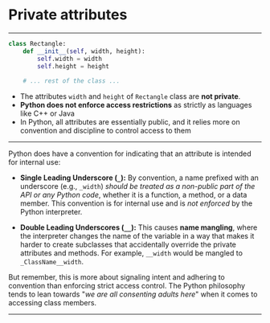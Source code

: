 # Private attributes

---

```python
class Rectangle:
    def __init__(self, width, height):
        self.width = width
        self.height = height
    
    # ... rest of the class ...
```

- The attributes `width` and `height` of `Rectangle` class are **not private**. 
- **Python does not enforce access restrictions** as strictly as languages like C++ or Java
- In Python, all attributes are essentially public, and it relies more on convention and discipline to control access to them

---
Python does have a convention for indicating that an attribute is intended for internal use:

- **Single Leading Underscore (`_`):** By convention, a name prefixed with an underscore (e.g., `_width`) *should be treated as a non-public part of the API or any Python code*, whether it is a function, a method, or a data member. This convention is for internal use and is *not enforced* by the Python interpreter.

- **Double Leading Underscores (`__`):** This causes **name mangling**, where the interpreter changes the name of the variable in a way that makes it harder to create subclasses that accidentally override the private attributes and methods. For example, `__width` would be mangled to `_ClassName__width`.
 
But remember, this is more about signaling intent and adhering to convention than enforcing strict access control. The Python philosophy tends to lean towards "*we are all consenting adults here*" when it comes to accessing class members.

---